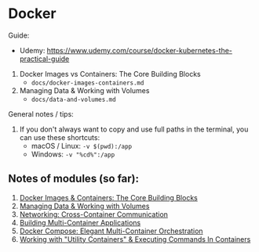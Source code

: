 # Docker

Guide:

-   Udemy: https://www.udemy.com/course/docker-kubernetes-the-practical-guide

1. Docker Images vs Containers: The Core Building Blocks
    - `docs/docker-images-containers.md`
2. Managing Data & Working with Volumes
    - `docs/data-and-volumes.md`

General notes / tips:

1. If you don't always want to copy and use full paths in the terminal, you can use these shortcuts:
    - macOS / Linux: `-v $(pwd):/app`
    - Windows: `-v "%cd%":/app`

## Notes of modules (so far):

1. [Docker Images & Containers: The Core Building Blocks](./docs/docker-images-containers.md)
1. [Managing Data & Working with Volumes](./docs/data-and-volumes.md)
1. [Networking: Cross-Container Communication](./docs/networking-cross-container-comm.md)
1. [Building Multi-Container Applications](./docs/multi-container-apps.md)
1. [Docker Compose: Elegant Multi-Container Orchestration](./docs/docker-compose.md)
1. [Working with "Utility Containers" & Executing Commands In Containers](./docs/utility-containers-and-more.md)
